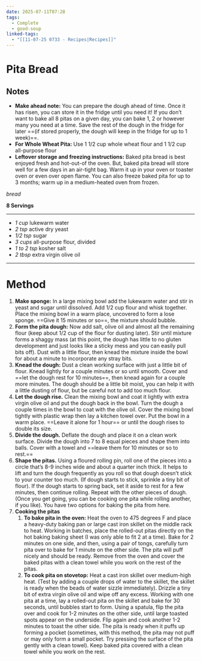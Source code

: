 ```yaml
---
date: 2025-07-11T07:28
tags:
  - Complete
  - good-soup
linked-tags:
  - "[[11-07-25 0733 - Recipes|Recipes]]"
---
```

# Pita Bread
## Notes
- **Make ahead note:** You can prepare the dough ahead of time. Once it has risen, you can store it in the fridge until you need it! If you don’t want to bake all 8 pitas on a given day, you can bake 1, 2 or however many you need at a time. Save the rest of the dough in the fridge for later ==(if stored properly, the dough will keep in the fridge for up to 1 week)==.
- **For Whole Wheat Pita:** Use 1 1/2 cup whole wheat flour and 1 1/2 cup all-purpose flour
- **Leftover storage and freezing instructions:** Baked pita bread is best enjoyed fresh and hot-out-of the oven. But, baked pita bread will store well for a few days in an air-tight bag. Warm it up in your oven or toaster oven or even over open flame. You can also freeze baked pita for up to 3 months; warm up in a medium-heated oven from frozen.

*bread*

**8 Servings**

---
- *1 cup* lukewarm water
- *2 tsp* active dry yeast
- *1/2 tsp* sugar
- *3 cups* all-purpose flour, divided
- *1 to 2 tsp* kosher salt
- *2 tbsp* extra virgin olive oil
---
# Method
1. **Make sponge:** In a large mixing bowl add the lukewarm water and stir in yeast and sugar until dissolved. Add 1/2 cup flour and whisk together. Place the mixing bowl in a warm place, uncovered to form a lose sponge. ==Give it 15 minutes or so==, the mixture should bubble.
2. **Form the pita dough:** Now add salt, olive oil and almost all the remaining flour (keep about 1/2 cup of the flour for dusting later). Stir until mixture forms a shaggy mass (at this point, the dough has little to no gluten development and just looks like a sticky mess and you can easily pull bits off). Dust with a little flour, then knead the mixture inside the bowl for about a minute to incorporate any stray bits.
3. **Knead the dough:** Dust a clean working surface with just a little bit of flour. Knead lightly for a couple minutes or so until smooth. Cover and ==let the dough rest for 10 minutes==, then knead again for a couple more minutes. The dough should be a little bit moist, you can help it with a little dusting of flour, but be careful not to add too much flour.
4. **Let the dough rise.** Clean the mixing bowl and coat it lightly with extra virgin olive oil and put the dough back in the bowl. Turn the dough a couple times in the bowl to coat with the olive oil. Cover the mixing bowl tightly with plastic wrap then lay a kitchen towel over. Put the bowl in a warm place. ==Leave it alone for 1 hour== or until the dough rises to double its size.
5. **Divide the dough.** Deflate the dough and place it on a clean work surface. Divide the dough into 7 to 8 equal pieces and shape them into balls. Cover with a towel and ==leave them for 10 minutes or so to rest.==
6. **Shape the pitas.** Using a floured rolling pin, roll one of the pieces into a circle that’s 8-9 inches wide and about a quarter inch thick. It helps to lift and turn the dough frequently as you roll so that dough doesn’t stick to your counter too much. (If dough starts to stick, sprinkle a tiny bit of flour). If the dough starts to spring back, set it aside to rest for a few minutes, then continue rolling. Repeat with the other pieces of dough. (Once you get going, you can be cooking one pita while rolling another, if you like). You have two options for baking the pita from here.
7. **Cooking the pitas**
	1. **To bake pita in the oven:** Heat the oven to 475 degrees F and place a heavy-duty baking pan or large cast iron skillet on the middle rack to heat. Working in batches, place the rolled-out pitas directly on the hot baking baking sheet (I was only able to fit 2 at a time). Bake for 2 minutes on one side, and then, using a pair of tongs, carefully turn pita over to bake for 1 minute on the other side.  The pita will puff nicely and should be ready. Remove from the oven and cover the baked pitas with a clean towel while you work on the rest of the pitas.
	2. **To cook pita on stovetop:** Heat a cast iron skillet over medium-high heat. (Test by adding a couple drops of water to the skillet, the skillet is ready when the beads of water sizzle immediately). Drizzle a tiny bit of extra virgin olive oil and wipe off any excess. Working with one pita at a time, lay a rolled-out pita on the skillet and bake for 30 seconds, until bubbles start to form. Using a spatula, flip the pita over and cook for 1-2 minutes on  the other side, until large toasted spots appear on the underside. Flip again and cook another 1-2 minutes to toast the other side. The pita is ready when it puffs up forming a pocket (sometimes, with this method, the pita may not puff or may only form a small pocket. Try pressing the surface of the pita gently with a clean towel). Keep baked pita covered with a clean towel while you work on the rest.